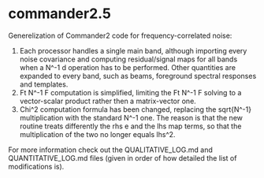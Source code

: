 # commander2.5
Generelization of Commander2 code for frequency-correlated noise:

 1. Each processor handles a single main band, although importing every noise covariance and computing residual/signal maps for all bands when a N^-1 d operation has
    to be performed. Other quantities are expanded to every band, such as beams, foreground spectral responses and templates.
3. Ft N^-1 F computation is simplified, limiting the Ft N^-1 F solving to a vector-scalar product rather then a matrix-vector one.
4. Chi^2 computation formula has been changed, replacing the sqrt{N^-1} multiplication with the standard N^-1 one. The reason is that the new routine treats
   differently the rhs e and the lhs map terms, so that the multiplication of the two no longer equals lhs^2.

For more information check out the QUALITATIVE_LOG.md and QUANTITATIVE_LOG.md files (given in order of how detailed the list of modifications is).

